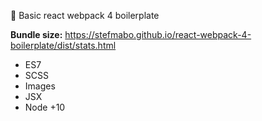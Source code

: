 🚀 Basic react webpack 4 boilerplate

**Bundle size:** https://stefmabo.github.io/react-webpack-4-boilerplate/dist/stats.html

* ES7
* SCSS
* Images
* JSX
* Node +10

